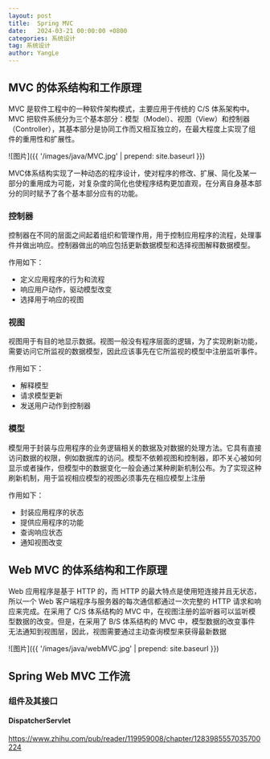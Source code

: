 ```yaml
---
layout: post
title:  Spring MVC
date:   2024-03-21 00:00:00 +0800
categories: 系统设计
tag: 系统设计
author: YangLe
---
```



## MVC 的体系结构和工作原理

MVC 是软件工程中的一种软件架构模式，主要应用于传统的 C/S 体系架构中。MVC 把软件系统分为三个基本部分：模型（Model）、视图（View）和控制器（Controller），其基本部分是协同工作而又相互独立的，在最大程度上实现了组件的重用性和扩展性。

![图片]({{ '/images/java/MVC.jpg' | prepend: site.baseurl }})

MVC体系结构实现了一种动态的程序设计，使对程序的修改、扩展、简化及某一部分的重用成为可能，对复杂度的简化也使程序结构更加直观，在分离自身基本部分的同时赋予了各个基本部分应有的功能。

### 控制器

控制器在不同的层面之间起着组织和管理作用，用于控制应用程序的流程，处理事件并做出响应。控制器做出的响应包括更新数据模型和选择视图解释数据模型。

作用如下：

- 定义应用程序的行为和流程
- 响应用户动作，驱动模型改变
- 选择用于响应的视图



### 视图

视图用于有目的地显示数据。视图一般没有程序层面的逻辑，为了实现刷新功能，需要访问它所监视的数据模型，因此应该事先在它所监视的模型中注册监听事件。

作用如下：

- 解释模型
- 请求模型更新
- 发送用户动作到控制器



### 模型

模型用于封装与应用程序的业务逻辑相关的数据及对数据的处理方法。它具有直接访问数据的权限，例如数据库的访问。模型不依赖视图和控制器，即不关心被如何显示或者操作，但模型中的数据变化一般会通过某种刷新机制公布。为了实现这种刷新机制，用于监视相应模型的视图必须事先在相应模型上注册

作用如下：

- 封装应用程序的状态
- 提供应用程序的功能
- 查询响应状态
- 通知视图改变

## Web MVC 的体系结构和工作原理

Web 应用程序是基于 HTTP 的，而 HTTP 的最大特点是使用短连接并且无状态，所以一个 Web 客户端程序与服务器的每次通信都通过一次完整的 HTTP 请求和响应来完成。在采用了 C/S 体系结构的 MVC 中，在视图注册的监听器可以监听模型数据的改变。但是，在采用了 B/S 体系结构的 MVC 中，模型数据的改变事件无法通知到视图层，因此，视图需要通过主动查询模型来获得最新数据

![图片]({{ '/images/java/webMVC.jpg' | prepend: site.baseurl }})



## Spring Web MVC 工作流

### 组件及其接口

#### DispatcherServlet

https://www.zhihu.com/pub/reader/119959008/chapter/1283985557035700224